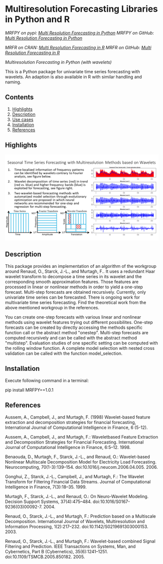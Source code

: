 # Multiresolution Forecasting Libraries in Python and R
*MRFPY on pypi: [Multi Resolution Forecasting in Python](https://pypi.org/project/MRFPY/)*
*MRFPY on GitHub: [Multi Resolution Forecasting in Python](https://github.com/Quirinms/MRFPY)*

*MRFR on CRAN: [Multi Resolution Forecasting in R](https://CRAN.R-project.org/package=mrf)*
*MRFR on GitHub: [Multi Resolution Forecasting in R](https://github.com/Quirinms/MRFR)*

*Multiresolution Forecasting in Python (with wavelets)*

This is a Python package for univariate time series forecasting with wavelets.
An adaption is also available in R with similar handling and naming.



## Contents

1. [Highlights](#highlights)
2. [Description](#description)
3. [Use cases](#use-cases)
4. [Installation](#installation)
5. [References](#references)


## Highlights

![Highlights](https://github.com/Quirinms/MRFPY/blob/master/doc/images/Highlights.png)

## Description

This package provides an implementation of an algorithm of the workgroup around Renaud, O., Starck, J.-L., and Murtagh, F..
It uses a redundant Haar wavelet transform to decompose a time series in its wavelet and the corresponding smooth approximation features.
Those features are processed in linear or nonlinear methods in order to yield a one-step forecast.
Multi-step forecasts are obtained recursively.
Currently, only univariate time series can be forecasted.
There is ongoing work for multivariate time series forecasting.
Find the theoretical work from the above mentioned workgroup in the references.

You can create one-step forecasts with various linear and nonlinear methods using wavelet features trying out different possibilites.
One-step forecasts can be created by directly accessing the methods specific function call or the abstract method "onestep".
Multi-step forecasts are computed recursively and can be called with the abstract method "multistep".
Evaluation studies of one specific setting can be computed with the rolling window function.
A complete model selection with nested cross validation can be called with the function model_selection.



## Installation

Execute following command in a terminal:

pip install MRFPY==1.0.1 

## References

Aussem,  A.,  Campbell,  J.,  and  Murtagh,  F.  (1998)  Wavelet-based  feature extraction    and    decomposition    strategies    for    financial    forecasting, International Journal of Computational Intelligence in Finance, 6 (5-12).

Aussem, A., Campbell, J., and Murtagh, F.: Waveletbased Feature Extraction and Decomposition Strategies for Financial Forecasting.
International Journal of Computational Intelligence in Finance, 6:5–12. 1998.

Benaouda, D., Murtagh, F., Starck, J.-L., and Renaud, O.: Wavelet-based Nonlinear Multiscale Decomposition Model for Electricity Load
Forecasting. Neurocomputing, 70(1-3):139–154. doi:10.1016/j.neucom.2006.04.005. 2006.

Gonghui, Z., Starck, J.-L., Campbell, J., and Murtagh, F.: The Wavelet Transform for Filtering Financial Data Streams. Journal of Computational Intelligence in Finance, 7(3):18–35. 1999.

Murtagh, F., Starck, J.-L., and Renaud, O.: On Neuro-Wavelet Modeling. Decision Support Systems, 37(4):475–484. doi:10.1016/S0167-9236(03)00092-7. 2004.

Renaud, O., Starck, J.-L., and Murtagh, F.: Prediction based on a Multiscale Decomposition. International Journal of Wavelets, Multiresolution and Information Processing, 1(2):217–232. doi:10.1142/S0219691303000153. 2003.

Renaud, O., Starck, J.-L., and Murtagh, F.: Wavelet-based combined Signal Filtering and Prediction. IEEE Transactions on Systems, Man, and Cybernetics, Part B (Cybernetics), 35(6):1241–1251. doi:10.1109/TSMCB.2005.850182. 2005.

